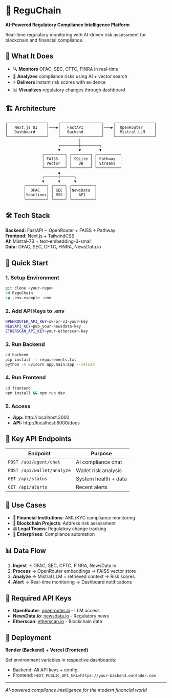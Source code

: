 # 🔗 ReguChain

**AI-Powered Regulatory Compliance Intelligence Platform**

Real-time regulatory monitoring with AI-driven risk assessment for blockchain and financial compliance.

## 🎯 **What It Does**

- 🔍 **Monitors** OFAC, SEC, CFTC, FINRA in real-time
- 🧠 **Analyzes** compliance risks using AI + vector search  
- ⚡ **Delivers** instant risk scores with evidence
- 📊 **Visualizes** regulatory changes through dashboard

## 🏗️ **Architecture**

```
┌─────────────────┐    ┌──────────────────┐    ┌─────────────────┐
│   Next.js UI    │───▶│   FastAPI        │───▶│  OpenRouter     │
│   Dashboard     │    │   Backend        │    │  Mistral LLM    │
└─────────────────┘    └──────────────────┘    └─────────────────┘
                                │
                       ┌────────┼────────┐
                       ▼        ▼        ▼
                ┌─────────┐ ┌────────┐ ┌──────────┐
                │ FAISS   │ │ SQLite │ │ Pathway  │
                │ Vector  │ │   DB   │ │ Streams  │
                └─────────┘ └────────┘ └──────────┘
                       ▲
                ┌──────┼──────┐
                ▼      ▼      ▼
        ┌─────────┐ ┌─────┐ ┌──────────┐
        │  OFAC   │ │ SEC │ │NewsData  │
        │Sanctions│ │ RSS │ │   API    │
        └─────────┘ └─────┘ └──────────┘
```

## 🛠️ **Tech Stack**

**Backend:** FastAPI + OpenRouter + FAISS + Pathway  
**Frontend:** Next.js + TailwindCSS  
**AI:** Mistral-7B + text-embedding-3-small  
**Data:** OFAC, SEC, CFTC, FINRA, NewsData.io

## 🚀 **Quick Start**

### **1. Setup Environment**
```bash
git clone <your-repo>
cd ReguChain
cp .env.example .env
```

### **2. Add API Keys to .env**
```bash
OPENROUTER_API_KEY=sk-or-v1-your-key
NEWSAPI_KEY=pub_your-newsdata-key  
ETHERSCAN_API_KEY=your-etherscan-key
```

### **3. Run Backend**
```bash
cd backend
pip install -r requirements.txt
python -m uvicorn app.main:app --reload
```

### **4. Run Frontend**
```bash
cd frontend
npm install && npm run dev
```

### **5. Access**
- **App:** http://localhost:3000
- **API:** http://localhost:8000/docs

## 🔧 **Key API Endpoints**

| Endpoint | Purpose |
|----------|---------|
| `POST /api/agent/chat` | AI compliance chat |
| `POST /api/wallet/analyze` | Wallet risk analysis |
| `GET /api/status` | System health + data |
| `GET /api/alerts` | Recent alerts |

## 🎯 **Use Cases**

- **🏦 Financial Institutions**: AML/KYC compliance monitoring
- **🔗 Blockchain Projects**: Address risk assessment  
- **⚖️ Legal Teams**: Regulatory change tracking
- **🏢 Enterprises**: Compliance automation

## 📊 **Data Flow**

1. **Ingest** → OFAC, SEC, CFTC, FINRA, NewsData.io
2. **Process** → OpenRouter embeddings → FAISS vector store
3. **Analyze** → Mistral LLM + retrieved context → Risk scores
4. **Alert** → Real-time monitoring → Dashboard notifications

## 🔑 **Required API Keys**

- **OpenRouter**: [openrouter.ai](https://openrouter.ai/keys) - LLM access
- **NewsData.io**: [newsdata.io](https://newsdata.io/register) - Regulatory news  
- **Etherscan**: [etherscan.io](https://etherscan.io/register) - Blockchain data

## 🚀 **Deployment**

**Render (Backend)** + **Vercel (Frontend)**

Set environment variables in respective dashboards:
- Backend: All API keys + config
- Frontend: `NEXT_PUBLIC_API_URL=https://your-backend.onrender.com`

---

*AI-powered compliance intelligence for the modern financial world*
